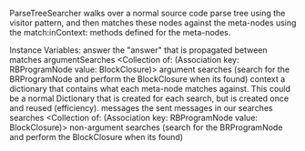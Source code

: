 ParseTreeSearcher walks over a normal source code parse tree using the visitor pattern, and then matches these nodes against the meta-nodes using the match:inContext: methods defined for the meta-nodes.Instance Variables:	answer	<Object>	the "answer" that is propagated between matches	argumentSearches	<Collection of: (Association key: RBProgramNode value: BlockClosure)>	argument searches (search for the BRProgramNode and perform the BlockClosure when its found)	context	<RBSmallDictionary>	a dictionary that contains what each meta-node matches against. This could be a normal Dictionary that is created for each search, but is created once and reused (efficiency).	messages	<Collection>	the sent messages in our searches	searches	<Collection of: (Association key: RBProgramNode value: BlockClosure)>	non-argument searches (search for the BRProgramNode and perform the BlockClosure when its found)